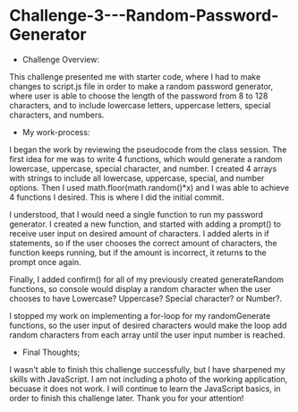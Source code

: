 # Challenge-3---Random-Password-Generator

* Challenge Overview:

This challenge presented me with starter code, where I had to make changes to script.js file in order to make a random password generator, where user is able to choose the length of the password from 8 to 128 characters, and to include lowercase letters, uppercase letters, special characters, and numbers. 

* My work-process:

I began the work by reviewing the pseudocode from the class session. The first idea for me was to write 4 functions, which would generate a random lowercase, uppercase, special character, and number. I created 4 arrays with strings to include all lowercase, uppercase, special, and number options. Then I used math.floor(math.random()*x) and I was able to achieve 4 functions I desired. This is where I did the initial commit.

I understood, that I would need a single function to run my password generator. I created a new function, and started with adding a prompt() to receive user input on desired amount of characters. I added alerts in if statements, so if the user chooses the correct amount of characters, the function keeps running, but if the amount is incorrect, it returns to the prompt once again.

Finally, I added confirm() for all of my previously created generateRandom functions, so console would display a random character when the user chooses to have Lowercase? Uppercase? Special character? or Number?.

I stopped my work on implementing a for-loop for my randomGenerate functions, so the user input of desired characters would make the loop add random characters from each array until the user input number is reached.

* Final Thoughts;

I wasn't able to finish this challenge successfully, but I have sharpened my skills with JavaScript. I am not including a photo of the working application, becuase it does not work. I will continue to learn the JavaScript basics, in order to finish this challenge later. Thank you for your attention!
